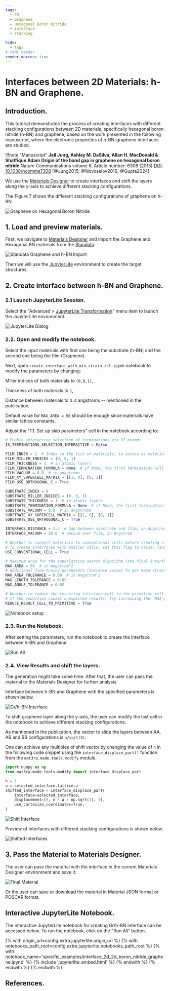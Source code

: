 ```yaml
---
tags:
  - 2D
  - Graphene
  - Hexagonal Boron Nitride
  - interface
  - stacking

hide:
  - tags
# YAML header
render_macros: true
---
```


# Interfaces between 2D Materials: h-BN and Graphene.

## Introduction.

This tutorial demonstrates the process of creating interfaces with different stacking configurations between 2D materials, specifically hexagonal boron nitride (h-BN) and graphene, based on the work presented in the following manuscript, where the electronic properties of h-BN-graphene interfaces are studied.

!!!note "Manuscript"
    **Jeil Jung, Ashley M. DaSilva, Allan H. MacDonald & Shaffique Adam**
    **Origin of the band gap in graphene on hexagonal boron nitride**
    Nature Communications volume 6, Article number: 6308 (2015)
    [DOI: 10.1038/ncomms7308](https://doi.org/10.1038/ncomms7308) [@Jung2015; @Novoselov2016; @Gupta2024]


We use the [Materials Designer](../../../materials-designer/overview.md) to create interfaces and shift the layers along the y-axis to achieve different stacking configurations.

The Figure 7 shows the different stacking configurations of graphene on h-BN.

![Graphene on Hexagonal Boron Nitride](../../../images/tutorials/materials/interfaces/interface_2d_2d_graphene_boron_nitride/0-figure-from-manuscript.webp   "Graphene on Hexagonal Boron Nitride, FIG. 7")

## 1. Load and preview materials.

First, we navigate to [Materials Designer](../../../materials-designer/overview.md) and import the Graphene and Hexagonal BN materials from the [Standata](../../../materials-designer/header-menu/input-output/standata-import.md).


![Standata Graphene and h-BN Import](../../../images/tutorials/materials/interfaces/interface_2d_2d_graphene_boron_nitride/1-standata-import-gr-hbn.webp "Standata Graphene and h-BN Import")

Then we will use the [JupyterLite](../../../jupyterlite/overview.md) environment to create the target structures.


## 2. Create interface between h-BN and Graphene.

### 2.1 Launch JupyterLite Session.

Select the "Advanced > [JupyterLite Transformation](../../../materials-designer/header-menu/advanced/jupyterlite-dialog.md)" menu item to launch the JupyterLite environment.


![JupyterLite Dialog](../../../images/jupyterlite/md-advanced-jl.webp "JupyterLite Dialog")

### 2.2. Open and modify the notebook.

Select the input materials with first one being the substrate (h-BN) and the second one being the film (Graphene).

Next, open `create_interface_with_min_strain_zsl.ipynb` notebook to modify the parameters by changing:

Miller indices of both materials to `(0,0,1)`,

Thickness of both materials to `1`,

Distance between materials to `3.4` angstroms -- mentioned in the publication.

Default value for `MAX_AREA = 50` should be enough since materials have similar lattice constants.


Adjust the "1.1. Set up slab parameters" cell in the notebook according to:

```python
# Enable interactive selection of terminations via UI prompt
IS_TERMINATIONS_SELECTION_INTERACTIVE = False 

FILM_INDEX = 1  # Index in the list of materials, to access as materials[FILM_INDEX]
FILM_MILLER_INDICES = (0, 0, 1)
FILM_THICKNESS = 1  # in atomic layers
FILM_TERMINATION_FORMULA = None  # if None, the first termination will be used
FILM_VACUUM = 0.0  # in angstroms
FILM_XY_SUPERCELL_MATRIX = [[1, 0], [0, 1]]
FILM_USE_ORTHOGONAL_C = True

SUBSTRATE_INDEX = 0
SUBSTRATE_MILLER_INDICES = (0, 0, 1)
SUBSTRATE_THICKNESS = 1  # in atomic layers
SUBSTRATE_TERMINATION_FORMULA = None  # if None, the first termination will be used
SUBSTRATE_VACUUM = 0.0  # in angstroms
SUBSTRATE_XY_SUPERCELL_MATRIX = [[1, 0], [0, 1]]
SUBSTRATE_USE_ORTHOGONAL_C = True

INTERFACE_DISTANCE = 3.4  # Gap between substrate and film, in Angstrom
INTERFACE_VACUUM = 20.0  # Vacuum over film, in Angstrom

# Whether to convert materials to conventional cells before creating slabs.
# To create interfaces with smaller cells, set this flag to False. (and pass already conventional cells as input)
USE_CONVENTIONAL_CELL = True

# Maximum area for the superlattice search algorithm (the final interface area will be smaller)
MAX_AREA = 50  # in Angstrom^2
# Additional fine-tuning parameters (increase values to get more strained matches):
MAX_AREA_TOLERANCE = 0.09  # in Angstrom^2
MAX_LENGTH_TOLERANCE = 0.05
MAX_ANGLE_TOLERANCE = 0.02

# Whether to reduce the resulting interface cell to the primitive cell after the interface creation.
# If the reduction causes unexpected results, try increasing the `MAX_AREA` for search.
REDUCE_RESULT_CELL_TO_PRIMITIVE = True
```

![Notebook setup](../../../images/tutorials/materials/interfaces/interface_2d_2d_graphene_boron_nitride/2-jl-setup-notebook.webp "Notebook setup")


### 2.3. Run the Notebook.

After setting the parameters, run the notebook to create the interface between h-BN and Graphene.

![Run All](../../../images/jupyterlite/run-all.webp "Run All")

### 2.4. View Results and shift the layers.

The generation might take some time.
After that, the user can pass the material to the Materials Designer for further analysis.

Interface between h-BN and Graphene with the specified parameters is shown below.

![Gr/h-BN Interface ](../../../images/tutorials/materials/interfaces/interface_2d_2d_graphene_boron_nitride/3-jl-result-preview.webp "Gr/h-BN Interface")

To shift graphene layer along the y-axis, the user can modify the last cell in the notebook to achieve different stacking configurations.

As mentioned in the publication, the vector to slide the layers between AA, AB and BB configurations is `a/sqrt(3)`.

One can achieve any multiples of shift vector by changing the value of `n` in the following code snippet using the `interface_displace_part()` function from the `mat3ra.made.tools.modify` module.

```python
import numpy as np
from mat3ra.made.tools.modify import interface_displace_part

n = 1
a = selected_interface.lattice.a
shifted_interface = interface_displace_part(
    interface=selected_interface, 
    displacement=[0, n * a / np.sqrt(3), 0],
    use_cartesian_coordinates=True,
)
```

![Shift Interface](../../../images/tutorials/materials/interfaces/interface_2d_2d_graphene_boron_nitride/4-jl-setup-shift.webp "Shift Interface")

Preview of interfaces with different stacking configurations is shown below.

![Shifted Interfaces](../../../images/tutorials/materials/interfaces/interface_2d_2d_graphene_boron_nitride/5-jl-result-preview.webp "Shifted Interfaces")

## 3. Pass the Material to Materials Designer.

The user can pass the material with the interface in the current Materials Designer environment and save it.

![Final Material](../../../images/tutorials/materials/interfaces/interface_2d_2d_graphene_boron_nitride/6-wave-result.webp "Graphene on Hexagonal Boron Nitride Interface")

Or the user can [save or download](../../../materials-designer/header-menu/input-output.md) the material in Material JSON format or POSCAR format.


## Interactive JupyterLite Notebook.

The interactive JupyterLite notebook for creating Gr/h-BN interface can be accessed below. To run the notebook, click on the "Run All" button.


{% with origin_url=config.extra.jupyterlite.origin_url %}
{% with notebooks_path_root=config.extra.jupyterlite.notebooks_path_root %}
{% with notebook_name='specific_examples/interface_2d_2d_boron_nitride_graphene.ipynb' %}
{% include 'jupyterlite_embed.html' %}
{% endwith %}
{% endwith %}
{% endwith %}

## References.


